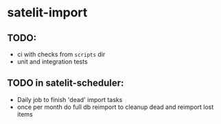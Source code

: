 # satelit-import

## TODO:

- ci with checks from `scripts` dir
- unit and integration tests

## TODO in satelit-scheduler:

- Daily job to finish 'dead' import tasks 
- once per month do full db reimport to cleanup dead and reimport lost items
